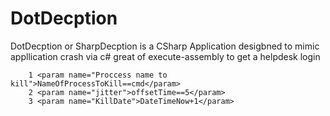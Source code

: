 # DotDecption
DotDecption or SharpDecption is a CSharp Application desigbned to mimic appllication crash via c# great of execute-assembly to get a helpdesk login

        1 <param name="Proccess name to kill">NameOfProcessToKill==cmd</param>
        2 <param name="jitter">offsetTime==5</param>
        3 <param name="KillDate">DateTimeNow+1</param>
